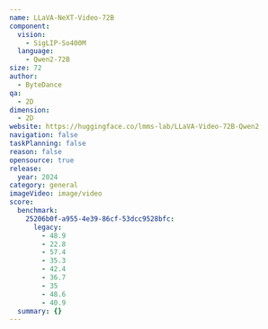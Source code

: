 ```yaml
---
name: LLaVA-NeXT-Video-72B
component:
  vision:
    - SigLIP-So400M
  language:
    - Qwen2-72B
size: 72
author:
  - ByteDance
qa:
  - 2D
dimension:
  - 2D
website: https://huggingface.co/lmms-lab/LLaVA-Video-72B-Qwen2
navigation: false
taskPlanning: false
reason: false
opensource: true
release:
  year: 2024
category: general
imageVideo: image/video
score:
  benchmark:
    25206b0f-a955-4e39-86cf-53dcc9528bfc:
      legacy:
        - 48.9
        - 22.8
        - 57.4
        - 35.3
        - 42.4
        - 36.7
        - 35
        - 48.6
        - 40.9
  summary: {}
---
```


